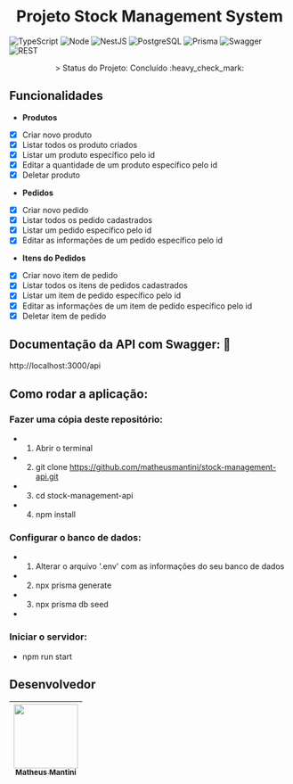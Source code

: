 <h1 align="center"> Projeto Stock Management System </h1>

![TypeScript](https://img.shields.io/badge/TypeScript-007ACC?style=for-the-badge&logo=typescript&logoColor=white)
![Node](https://img.shields.io/badge/Node.js-43853D?style=for-the-badge&logo=node.js&logoColor=white)
![NestJS](https://img.shields.io/badge/nestjs-E0234E?style=for-the-badge&logo=nestjs&logoColor=white)
![PostgreSQL](https://img.shields.io/badge/PostgreSQL-316192?style=for-the-badge&logo=postgresql&logoColor=white)
![Prisma](https://img.shields.io/badge/Prisma-3982CE?style=for-the-badge&logo=Prisma&logoColor=white)
![Swagger](https://img.shields.io/badge/Swagger-85EA2D?style=for-the-badge&logo=Swagger&logoColor=white)
![REST](https://img.shields.io/badge/REST%20API-%231572B6.svg?style=for-the-badge)

<p align="center">> Status do Projeto: Concluído :heavy_check_mark:</p>
    
## Funcionalidades

- **Produtos**

- [x] Criar novo produto
- [x] Listar todos os produto criados
- [x] Listar um produto específico pelo id
- [x] Editar a quantidade de um produto específico pelo id
- [x] Deletar produto

- **Pedidos**

- [x] Criar novo pedido
- [x] Listar todos os pedido cadastrados
- [x] Listar um pedido específico pelo id
- [x] Editar as informações de um pedido específico pelo id

- **Itens do Pedidos**

- [x] Criar novo item de pedido
- [x] Listar todos os itens de pedidos cadastrados
- [x] Listar um item de pedido específico pelo id
- [x] Editar as informações de um item de pedido específico pelo id
- [x] Deletar item de pedido

## Documentação da API com Swagger: :page_facing_up:	
http://localhost:3000/api

## Como rodar a aplicação:
  ### Fazer uma cópia deste repositório:
  - 1) Abrir o terminal
  - 2) git clone https://github.com/matheusmantini/stock-management-api.git
  - 3) cd stock-management-api
  - 4) npm install
  
  ### Configurar o banco de dados:
  - 1) Alterar o arquivo '.env' com as informações do seu banco de dados
  - 2) npx prisma generate
  - 3) npx prisma db seed
  -
  ### Iniciar o servidor:
  - npm run start

## Desenvolvedor

| [<img src="https://avatars.githubusercontent.com/u/71985890?v=4" width=115 > <br> <sub> Matheus Mantini </sub>](https://github.com/matheusmantini) |
| :------------------------------------------------------------------------------------------------------------------------------------------------: |
